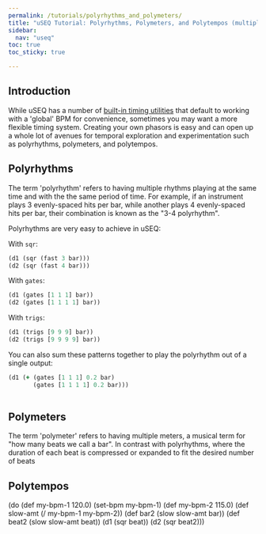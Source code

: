 ```yaml
---
permalink: /tutorials/polyrhythms_and_polymeters/
title: "uSEQ Tutorial: Polyrhythms, Polymeters, and Polytempos (multiple BPMs)"
sidebar:
  nav: "useq"
toc: true
toc_sticky: true

---
```


## Introduction
While uSEQ has a number of [built-in timing utilities](_pages/useqapi/useq-timing.md#timing-variables) that default to working with a 'global' BPM for convenience, sometimes you may want a more flexible timing system. Creating your own phasors is easy and can open up a whole lot of avenues for temporal exploration and experimentation such as polyrhythms, polymeters, and polytempos.

## Polyrhythms
The term 'polyrhythm' refers to having multiple rhythms playing at the same time and with the the same period of time. For example, if an instrument plays 3 evenly-spaced hits per bar, while another plays 4 evenly-spaced hits per bar, their combination is known as the "3-4 polyrhythm".

Polyrhythms are very easy to achieve in uSEQ:

With `sqr`:
```clojure
(d1 (sqr (fast 3 bar)))
(d2 (sqr (fast 4 bar)))
```

With `gates`:
```clojure
(d1 (gates [1 1 1] bar))
(d2 (gates [1 1 1 1] bar))
```

With `trigs`:
```clojure
(d1 (trigs [9 9 9] bar))
(d2 (trigs [9 9 9 9] bar))
```

You can also sum these patterns together to play the polyrhythm out of a single output:

```clojure
(d1 (+ (gates [1 1 1] 0.2 bar)
       (gates [1 1 1 1] 0.2 bar)))
        
```

## Polymeters
The term 'polymeter' refers to having multiple meters, a musical term for "how many beats we call a bar". In contrast with polyrhythms, where the duration of each beat is compressed or expanded to fit the desired number of beats 

## Polytempos
(do
  (def my-bpm-1 120.0)
  (set-bpm my-bpm-1)
  (def my-bpm-2 115.0)
  (def slow-amt (/ my-bpm-1 my-bpm-2))
  (def bar2 (slow slow-amt bar))
  (def beat2 (slow slow-amt beat))
  (d1 (sqr beat))
  (d2 (sqr beat2)))


